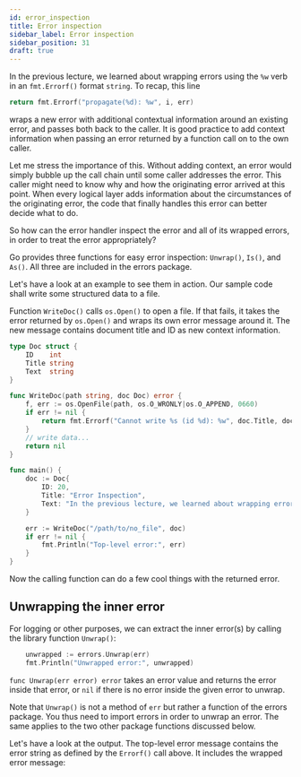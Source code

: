 ```yaml
---
id: error_inspection
title: Error inspection
sidebar_label: Error inspection
sidebar_position: 31
draft: true
---
```


In the previous lecture, we learned about wrapping errors using the `%w` verb in an `fmt.Errorf()` format `string`. To recap, this line

```go
return fmt.Errorf("propagate(%d): %w", i, err)
```

wraps a new error with additional contextual information around an existing error, and passes both back to the caller. It is good practice to add context information when passing an error returned by a function call on to the own caller.

Let me stress the importance of this. Without adding context, an error would simply bubble up the call chain until some caller addresses the error. This caller might need to know why and how the originating error arrived at this point. When every logical layer adds information about the circumstances of the originating error, the code that finally handles this error can better decide what to do.

So how can the error handler inspect the error and all of its wrapped errors, in order to treat the error appropriately?

Go provides three functions for easy error inspection: `Unwrap()`, `Is()`, and `As()`. All three are included in the errors package.

Let's have a look at an example to see them in action. Our sample code shall write some structured data to a file. 

Function `WriteDoc()` calls `os.Open()` to open a file. If that fails, it takes the error returned by `os.Open()` and wraps its own error message around it. The new message contains document title and ID as new context information.

```go
type Doc struct {
    ID    int
    Title string
    Text  string
}

func WriteDoc(path string, doc Doc) error {
    f, err := os.OpenFile(path, os.O_WRONLY|os.O_APPEND, 0660)
    if err != nil {
        return fmt.Errorf("Cannot write %s (id %d): %w", doc.Title, doc.ID, err)
    }
    // write data...
    return nil
}

func main() {
    doc := Doc{
        ID: 20,
        Title: "Error Inspection",
        Text: "In the previous lecture, we learned about wrapping errors...",
    }

    err := WriteDoc("/path/to/no_file", doc)
    if err != nil {
        fmt.Println("Top-level error:", err) 
    }
}
```

Now the calling function can do a few cool things with the returned error.

## Unwrapping the inner error

For logging or other purposes, we can extract the inner error(s) by calling the library function `Unwrap()`:

```go
    unwrapped := errors.Unwrap(err)
    fmt.Println("Unwrapped error:", unwrapped) 
```

`func Unwrap(err error) error` takes an error value and returns the error inside that error, or `nil` if there is no error inside the given error to unwrap.

Note that `Unwrap()` is not a method of `err` but rather a function of the errors package. You thus need to import errors in order to unwrap an error. The same applies to the two other package functions discussed below.

Let's have a look at the output. The top-level error message contains the error string as defined by the `Errorf()` call above. It includes the wrapped error message:

